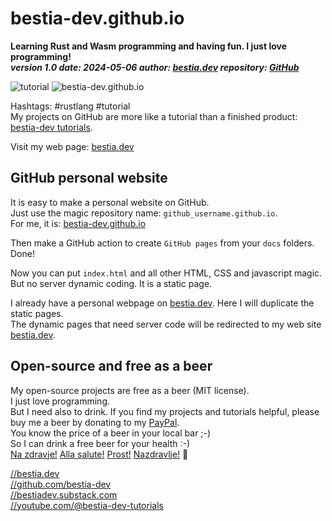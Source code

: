 [//]: # (auto_md_to_doc_comments segment start A)

# bestia-dev.github.io

**Learning Rust and Wasm programming and having fun. I just love programming!**  
***version 1.0 date: 2024-05-06  author: [bestia.dev](https://bestia.dev) repository: [GitHub](https://github.com/bestia-dev/bestia-dev.github.io)***  

 ![tutorial](https://img.shields.io/badge/tutorial-yellow)
 ![bestia-dev.github.io](https://bestia.dev/webpage_hit_counter/get_svg_image/1058713884.svg)

Hashtags: #rustlang #tutorial  
My projects on GitHub are more like a tutorial than a finished product: [bestia-dev tutorials](https://github.com/bestia-dev/tutorials_rust_wasm).

Visit my web page: [bestia.dev](https://bestia.dev)

## GitHub personal website

It is easy to make a personal website on GitHub.  
Just use the magic repository name: `github_username.github.io`.  
For me, it is: [bestia-dev.github.io](https://bestia-dev.github.io)

Then make a GitHub action to create `GitHub pages` from your `docs` folders.  
Done!

Now you can put `index.html` and all other HTML, CSS and javascript magic.  
But no server dynamic coding. It is a static page.

I already have a personal webpage on [bestia.dev](bestia.dev). Here I will duplicate the static pages.  
The dynamic pages that need server code will be redirected to my web site [bestia.dev](bestia.dev).  

## Open-source and free as a beer

My open-source projects are free as a beer (MIT license).  
I just love programming.  
But I need also to drink. If you find my projects and tutorials helpful, please buy me a beer by donating to my [PayPal](https://paypal.me/LucianoBestia).  
You know the price of a beer in your local bar ;-)  
So I can drink a free beer for your health :-)  
[Na zdravje!](https://translate.google.com/?hl=en&sl=sl&tl=en&text=Na%20zdravje&op=translate) [Alla salute!](https://dictionary.cambridge.org/dictionary/italian-english/alla-salute) [Prost!](https://dictionary.cambridge.org/dictionary/german-english/prost) [Nazdravlje!](https://matadornetwork.com/nights/how-to-say-cheers-in-50-languages/) 🍻

[//bestia.dev](https://bestia.dev)  
[//github.com/bestia-dev](https://github.com/bestia-dev)  
[//bestiadev.substack.com](https://bestiadev.substack.com)  
[//youtube.com/@bestia-dev-tutorials](https://youtube.com/@bestia-dev-tutorials)  

[//]: # (auto_md_to_doc_comments segment end A)
